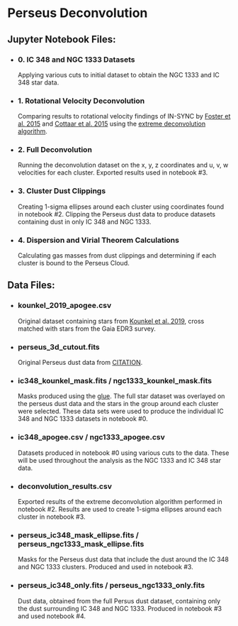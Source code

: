 # Perseus Deconvolution

## Jupyter Notebook Files:

- ### 0. IC 348 and NGC 1333 Datasets
    Applying various cuts to initial dataset to obtain the NGC 1333 and IC 348 star data.

- ### 1. Rotational Velocity Deconvolution
    Comparing results to rotational velocity findings of IN-SYNC by [Foster et al. 2015](https://ui.adsabs.harvard.edu/abs/2015ApJ...799..136F/abstract) and [Cottaar et al. 2015](https://ui.adsabs.harvard.edu/abs/2015ApJ...807...27C/abstract) using the [extreme deconvolution algorithm](https://www.astroml.org/book_figures/chapter6/fig_XD_example.html).

- ### 2. Full Deconvolution
    Running the deconvolution dataset on the x, y, z coordinates and u, v, w velocities for each cluster. Exported results used in notebook #3.

- ### 3. Cluster Dust Clippings
    Creating 1-sigma ellipses around each cluster using coordinates found in notebook #2. Clipping the Perseus dust data to produce datasets containing dust in only IC 348 and NGC 1333.

- ### 4. Dispersion and Virial Theorem Calculations
    Calculating gas masses from dust clippings and determining if each cluster is bound to the Perseus Cloud.

## Data Files:

- ### kounkel_2019_apogee.csv
    Original dataset containing stars from [Kounkel et al. 2019](https://ui.adsabs.harvard.edu/abs/2019AJ....157..196K/abstract), cross matched with stars from the Gaia EDR3 survey.

- ### perseus_3d_cutout.fits
    Original Perseus dust data from [CITATION]().

- ### ic348_kounkel_mask.fits / ngc1333_kounkel_mask.fits
    Masks produced using the [glue](http://docs.glueviz.org/en/stable/). The full star dataset was overlayed on the perseus dust data and the stars in the group around each cluster were selected. These data sets were used to produce the individual IC 348 and NGC 1333 datasets in notebook #0.

- ### ic348_apogee.csv / ngc1333_apogee.csv
    Datasets produced in notebook #0 using various cuts to the data. These will be used throughout the analysis as the NGC 1333 and IC 348 star data.

- ### deconvolution_results.csv
    Exported results of the extreme deconvolution algorithm performed in notebook #2. Results are used to create 1-sigma ellipses around each cluster in notebook #3.

- ### perseus_ic348_mask_ellipse.fits / perseus_ngc1333_mask_ellipse.fits
    Masks for the Perseus dust data that include the dust around the IC 348 and NGC 1333 clusters. Produced and used in notebook #3.

- ### perseus_ic348_only.fits / perseus_ngc1333_only.fits
    Dust data, obtained from the full Persus dust dataset, containing only the dust surrounding IC 348 and NGC 1333. Produced in notebook #3 and used notebook #4.